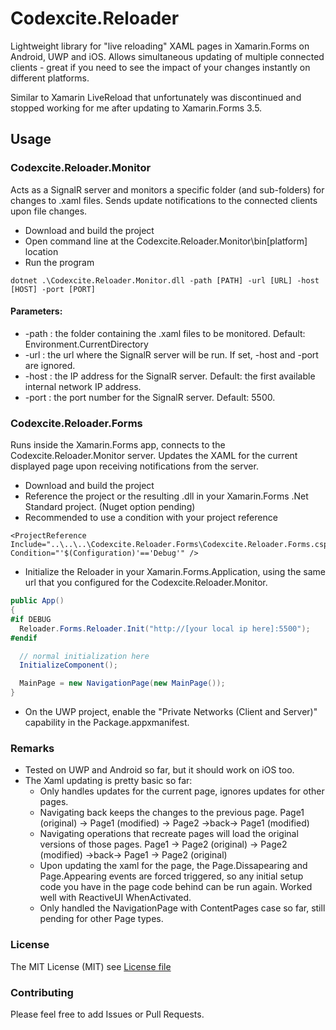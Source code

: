# Codexcite.Reloader

Lightweight library for "live reloading" XAML pages in Xamarin.Forms on Android, UWP and iOS.
Allows simultaneous updating of multiple connected clients - great if you need to see the impact of your changes instantly on different platforms.

Similar to Xamarin LiveReload that unfortunately was discontinued and stopped working for me after updating to Xamarin.Forms 3.5.

## Usage

### Codexcite.Reloader.Monitor 

Acts as a SignalR server and monitors a specific folder (and sub-folders) for changes to .xaml files. Sends update notifications to the connected clients upon file changes.
* Download and build the project
* Open command line at the Codexcite.Reloader.Monitor\bin\[platform] location
* Run the program
```
dotnet .\Codexcite.Reloader.Monitor.dll -path [PATH] -url [URL] -host [HOST] -port [PORT]
```
#### Parameters:
* -path : the folder containing the .xaml files to be monitored. Default: Environment.CurrentDirectory
* -url : the url where the SignalR server will be run. If set, -host and -port are ignored. 
* -host : the IP address for the SignalR server. Default: the first available internal network IP address.
* -port : the port number for the SignalR server. Default: 5500.

### Codexcite.Reloader.Forms

Runs inside the Xamarin.Forms app, connects to the Codexcite.Reloader.Monitor server. Updates the XAML for the current displayed page upon receiving notifications from the server.

* Download and build the project
* Reference the project or the resulting .dll in your Xamarin.Forms .Net Standard project. (Nuget option pending) 
* Recommended to use a condition with your project reference
```
<ProjectReference Include="..\..\..\Codexcite.Reloader.Forms\Codexcite.Reloader.Forms.csproj" Condition="'$(Configuration)'=='Debug'" />
```
* Initialize the Reloader in your Xamarin.Forms.Application, using the same url that you configured for the Codexcite.Reloader.Monitor.
```csharp
public App()
{
#if DEBUG
  Reloader.Forms.Reloader.Init("http://[your local ip here]:5500");
#endif

  // normal initialization here
  InitializeComponent();

  MainPage = new NavigationPage(new MainPage());
}
```
* On the UWP project, enable the "Private Networks (Client and Server)" capability in the Package.appxmanifest. 

### Remarks
* Tested on UWP and Android so far, but it should work on iOS too.
* The Xaml updating is pretty basic so far:
  * Only handles updates for the current page, ignores updates for other pages.
  * Navigating back keeps the changes to the previous page. Page1 (original) -> Page1 (modified) -> Page2 ->back-> Page1 (modified)
  * Navigating operations that recreate pages will load the original versions of those pages. Page1 -> Page2 (original) -> Page2 (modified) ->back-> Page1 -> Page2 (original)
  * Upon updating the xaml for the page, the Page.Dissapearing and Page.Appearing events are forced triggered, so any initial setup code you have in the page code behind can be run again. Worked well with ReactiveUI WhenActivated.
  * Only handled the NavigationPage with ContentPages case so far, still pending for other Page types.

### License
The MIT License (MIT) see [License file](LICENSE)

### Contributing

Please feel free to add Issues or Pull Requests.
